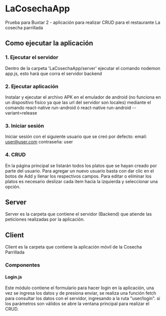 # LaCosechaApp
Prueba para Buxtar 2 -  aplicación para realizar CRUD para el restaurante La cosecha parrillada

## Como ejecutar la aplicación
### 1. Ejecutar el servidor
Dentro de la carpeta 'LaCosechaApp/server' ejecutar el comando nodemon app.js, esto hará que corra el servidor backend
### 2. Ejecutar aplicación
Instalar y ejecutar el archivo APK en el emulador de android (no funciona en un dispositivo fisíco ya que las url del servidor son locales) mediante el comando react-native run-android ó  react-native run-android  -- variant=release
### 3. Iniciar sesión
Iniciar sesión con el siguiente usuario que se creó por defecto:
email: user@user.com
contraseña: user
### 4. CRUD
En la página principal se listarán todos los platos que se hayan creado por parte del usuario. Para agregar un nuevo usuario basta con dar clic en el botos de Add y llenar los respectivos campos. Para editar o eliminar los platos es necesario deslizar cada item hacia la izquierda y seleccionar una opción.

## Server
Server es la carpeta que contiene el servidor (Backend) que atiende las peticiones realizadas por la aplicación. 

## Client
Client es la carpeta que contiene la aplicación móvil de la Cosecha Parrillada

### Componentes
 #### Login.js
 Este módulo contiene el formulario para hacer login en la aplicación, una vez se ingresa los datos y de presiona enviar, se realiza una función fetch para consultar los datos con el servidor, ingresando a la ruta "user/login". si los parámetros son válidos se abre la ventana principal para realizar el CRUD.
